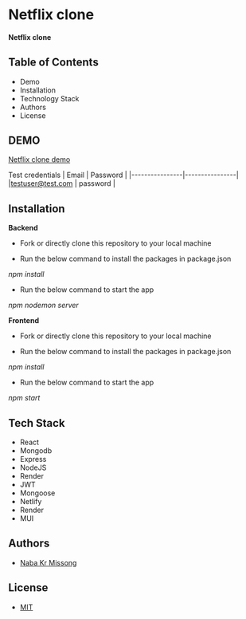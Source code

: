 # **Netflix clone**

#### Netflix clone

## Table of Contents

- Demo
- Installation
- Technology Stack
- Authors
- License

## DEMO

[Netflix clone demo](https://missong-netflix-clone.netlify.app/login)

Test credentials
| Email | Password |
|----------------|----------------|
|testuser@test.com | password |

## Installation

**Backend**

- Fork or directly clone this repository to your local machine

- Run the below command to install the packages in package.json

_npm install_

- Run the below command to start the app

_npm nodemon server_


**Frontend**

- Fork or directly clone this repository to your local machine

- Run the below command to install the packages in package.json

_npm install_

- Run the below command to start the app

_npm start_

## Tech Stack

- React
- Mongodb
- Express
- NodeJS
- Render
- JWT
- Mongoose
- Netlify
- Render
- MUI

## Authors

- [Naba Kr Missong](https://github.com/mrmissong)

## License

- [MIT](https://opensource.org/license/mit/)
